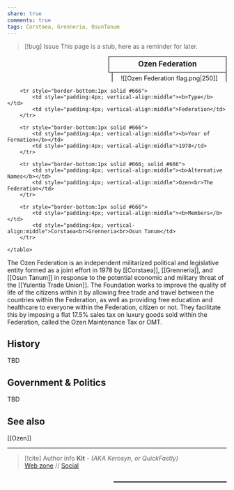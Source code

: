 ```yaml
---
share: true
comments: true
tags: Corstaea, Grenneria, OsunTanum
---
```

> [!bug] Issue
> This page is a stub, here as a reminder for later.

<div>
  <span style="float:right; width:260px; margin-left:14px; border:2px solid #666; line-height:1.5; font-size:larger; font-weight:bold; text-align:center; padding:4px">Ozen Federation</span>
  </div>

  <span style="float:right; clear:right; width:260px; margin-left:14px; border-left:2px solid #666; border-right:2px solid #666; border-collapse:collapse; text-align:center; padding-top:4px">![[Ozen Federation flag.png|250]]</span>
  
  <div class="" style="float:right; clear:right">
    <table class="" style="float:right; clear:right; width:260px; margin-left:14px; margin-bottom:7px; border:2px solid #666; border-collapse:collapse; line-height:1.5; font-size:small">
		
		<tr style="border-bottom:1px solid #666">
			<td style="padding:4px; vertical-align:middle"><b>Type</b></td>
			<td style="padding:4px; vertical-align:middle">Federation</td>
		</tr>
		
		<tr style="border-bottom:1px solid #666">
			<td style="padding:4px; vertical-align:middle"><b>Year of Formation</b></td>
			<td style="padding:4px; vertical-align:middle">1978</td>
		</tr>
  
		<tr style="border-bottom:1px solid #666; solid #666">
			<td style="padding:4px; vertical-align:middle"><b>Alternative Names</b></td>
			<td style="padding:4px; vertical-align:middle">Ozen<br>The Federation</td>
		</tr>
		
		<tr style="border-bottom:1px solid #666">
			<td style="padding:4px; vertical-align:middle"><b>Members</b></td>
			<td style="padding:4px; vertical-align:middle">Corstaea<br>Grenneria<br>Osun Tanum</td>
		</tr>
	
    </table>
  </div>

The Ozen Federation is an independent militarized political and legislative entity formed as a joint effort in 1978 by [[Corstaea]], [[Grenneria]], and [[Osun Tanum]] in response to the potential economic and military threat of the [[Yulentia Trade Union]]. The Foundation works to improve the quality of life of the citizens within it by allowing free trade and travel between the countries within the Federation, as well as providing free education and healthcare to everyone within the Federation, citizen or not. They facilitate this by imposing a flat 17.5% sales tax on luxury goods sold within the Federation, called the Ozen Maintenance Tax or OMT.

## History

TBD

## Government & Politics

TBD

## See also

[[Ozen]]

-----
> [!cite] Author info
> **Kit** - *(AKA Kerosyn, or QuickFastly)*\
> [Web zone](https://kerosyn.link) // [Social](https://a.tripulse.link/@kit)
